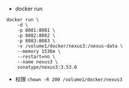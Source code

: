 - docker run
```
docker run \
    -d \
    -p 8081:8081 \
    -p 8082:8082 \
    -p 8083:8083 \
    -v /volume1/docker/nexus3:/nexus-data \
    --memory 1536m \
    --restart=no \
    --name nexus3 \
    sonatype/nexus3:3.53.0
```

- 权限
`chown -R 200 /volume1/docker/nexus3`
